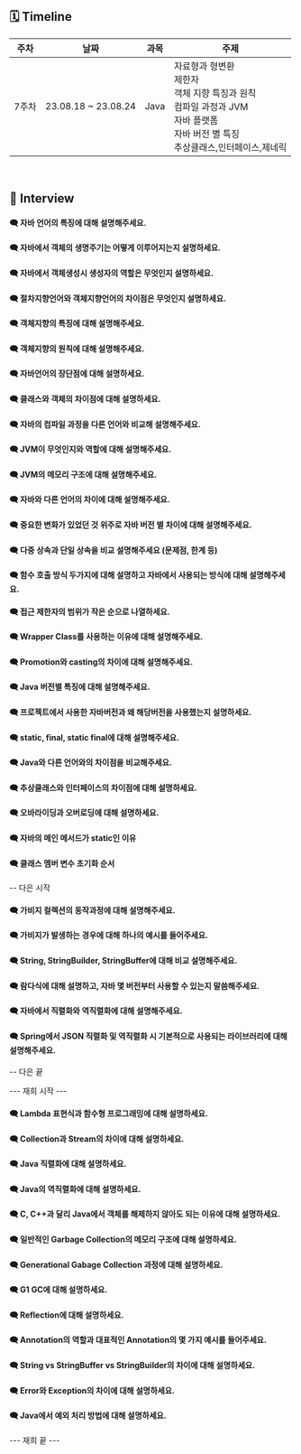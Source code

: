 ## 🗓 Timeline

| 주차  | 날짜                | 과목 | 주제                                                                                                                                        |
| ----- | ------------------- | ---- | ------------------------------------------------------------------------------------------------------------------------------------------- |
| 7주차 | 23.08.18 ~ 23.08.24 | Java | 자료형과 형변환<br>제한자<br>객체 지향 특징과 원칙<br>컴파일 과정과 JVM<br>자바 플랫폼<br>자바 버전 별 특징<br>추상클래스,인터페이스,제네릭 |

<br>
    
## 📝 Interview

#### 🗨 자바 언어의 특징에 대해 설명해주세요.

#### 🗨 자바에서 객체의 생명주기는 어떻게 이루어지는지 설명하세요.

#### 🗨 자바에서 객체생성시 생성자의 역할은 무엇인지 설명하세요.

#### 🗨 절차지향언어와 객체지향언어의 차이점은 무엇인지 설명하세요.

#### 🗨 객체지향의 특징에 대해 설명해주세요.

#### 🗨 객체지향의 원칙에 대해 설명해주세요.

#### 🗨 자바언어의 장단점에 대해 설명하세요.

#### 🗨 클래스와 객체의 차이점에 대해 설명하세요.

#### 🗨 자바의 컴파일 과정을 다른 언어와 비교해 설명해주세요.

#### 🗨 JVM이 무엇인지와 역할에 대해 설명해주세요.

#### 🗨 JVM의 메모리 구조에 대해 설명해주세요.

#### 🗨 자바와 다른 언어의 차이에 대해 설명해주세요.

#### 🗨 중요한 변화가 있었던 것 위주로 자바 버전 별 차이에 대해 설명해주세요.

#### 🗨 다중 상속과 단일 상속을 비교 설명해주세요 (문제점, 한계 등)

#### 🗨 함수 호출 방식 두가지에 대해 설명하고 자바에서 사용되는 방식에 대해 설명해주세요.

#### 🗨 접근 제한자의 범위가 작은 순으로 나열하세요.

#### 🗨 Wrapper Class를 사용하는 이유에 대해 설명해주세요.

#### 🗨 Promotion와 casting의 차이에 대해 설명해주세요.

#### 🗨 Java 버전별 특징에 대해 설명해주세요.

#### 🗨 프로젝트에서 사용한 자바버전과 왜 해당버전을 사용했는지 설명하세요.

#### 🗨 static, final, static final에 대해 설명해주세요.

#### 🗨 Java와 다른 언어와의 차이점을 비교해주세요.

#### 🗨 추상클래스와 인터페이스의 차이점에 대해 설명하세요.

#### 🗨 오바라이딩과 오버로딩에 대해 설명하세요.

#### 🗨 자바의 메인 메서드가 static인 이유

#### 🗨 클래스 멤버 변수 초기화 순서

-- 다은 시작

#### 🗨 가비지 컬렉션의 동작과정에 대해 설명해주세요.

#### 🗨 가비지가 발생하는 경우에 대해 하나의 예시를 들어주세요.

#### 🗨 String, StringBuilder, StringBuffer에 대해 비교 설명해주세요.

#### 🗨 람다식에 대해 설명하고, 자바 몇 버전부터 사용할 수 있는지 말씀해주세요.

#### 🗨 자바에서 직렬화와 역직렬화에 대해 설명해주세요.

#### 🗨 Spring에서 JSON 직렬화 및 역직렬화 시 기본적으로 사용되는 라이브러리에 대해 설명해주세요.

-- 다은 끝


--- 재희 시작 ---

#### 🗨 Lambda 표현식과 함수형 프로그래밍에 대해 설명하세요.

#### 🗨 Collection과 Stream의 차이에 대해 설명하세요.

#### 🗨 Java 직렬화에 대해 설명하세요.

#### 🗨 Java의 역직렬화에 대해 설명하세요.

#### 🗨 C, C++과 달리 Java에서 객체를 해제하지 않아도 되는 이유에 대해 설명하세요.

#### 🗨 일반적인 Garbage Collection의 메모리 구조에 대해 설명하세요.

#### 🗨 Generational Gabage Collection 과정에 대해 설명하세요.

#### 🗨 G1 GC에 대해 설명하세요.

#### 🗨 Reflection에 대해 설명하세요.

#### 🗨 Annotation의 역할과 대표적인 Annotation의 몇 가지 예시를 들어주세요.

#### 🗨 String vs StringBuffer vs StringBuilder의 차이에 대해 설명하세요.

#### 🗨 Error와 Exception의 차이에 대해 설명하세요.

#### 🗨 Java에서 예외 처리 방법에 대해 설명하세요.

--- 재희 끝 ---
